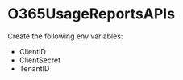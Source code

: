 # O365UsageReportsAPIs
Create the following env variables:
  - ClientID
  - ClientSecret
  - TenantID
